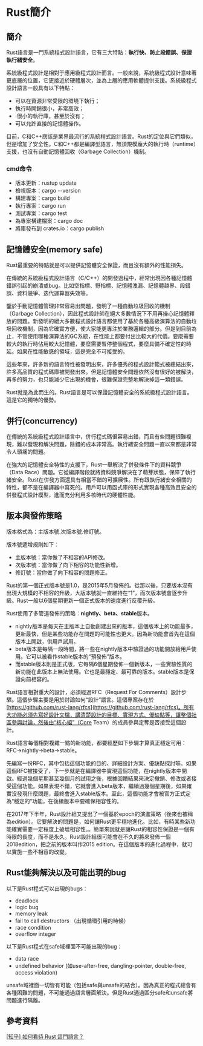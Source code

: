 # Rust簡介

## 簡介

Rust語言是一門系統程式設計語言，它有三大特點：**執行快、防止段錯誤、保證執行緒安全**。&#x20;

系統級程式設計是相對于應用級程式設計而言。一般來說，系統級程式設計意味著更底層的位置，它更接近於硬體層次，並為上層的應用軟體提供支援。系統級程式設計語言一般具有以下特點：&#x20;

* 可以在資源非常受限的環境下執行；&#x20;
* 執行時開銷很小，非常高效；&#x20;
* ·很小的執行庫，甚至於沒有；&#x20;
* 可以允許直接的記憶體操作。

目前，C和C++應該是業界最流行的系統程式設計語言。Rust的定位與它們類似，但是增加了安全性。C和C++都是編譯型語言，無須規模龐大的執行時（runtime）支援，也沒有自動記憶體回收（Garbage Collection）機制。

### cmd命令

* 版本更新：rustup update
* 檢視版本：cargo --version
* 構建專案：cargo build
* 執行專案：cargo run
* 測試專案：cargo test
* 為專案構建檔案：cargo doc
* 將庫發布到 crates.io：cargo publish

## 記憶體安全(memory safe)

Rust最重要的特點就是可以提供記憶體安全保證，而且沒有額外的性能損失。

在傳統的系統級程式設計語言（C/C++）的開發過程中，經常出現因各種記憶體錯誤引起的崩潰或bug。比如空指標、野指標、記憶體洩漏、記憶體越界、段錯誤、資料競爭、迭代運算器失效等。

鑒於手動記憶體管理非常容易出問題，發明了一種自動垃圾回收的機制（Garbage Collection），因此程式設計師在絕大多數情況下不用再操心記憶體釋放的問題。新發明的絕大多數程式設計語言都使用了基於各種高級演算法的自動垃圾回收機制，因為它確實方便，使大家能更專注於業務邏輯的部分。但是到目前為止，不管使用哪種演算法的GC系統，在性能上都要付出比較大的代價。要麼需要較大的執行時佔用較大記憶體，要麼需要暫停整個程式，要麼具備不確定性的時延。如果在性能敏感的領域，這是完全不可接受的。

這些年來，許多新的語言特性被發明出來，許多優秀的程式設計範式被總結出來，許多高品質的程式碼庫被開發出來。但是記憶體安全問題依然沒有很好的被解決，再多的努力，也只能減少它出現的機會，很難保證完整地解決掉這一類錯誤。

Rust就是為此而生的。Rust語言是可以保證記憶體安全的系統級程式設計語言。這是它的獨特的優勢。

## 併行(concurrency)

在傳統的系統級程式設計語言中，併行程式碼很容易出錯，而且有些問題很難複現，難以發現和解決問題，除錯的成本非常高。執行緒安全問題一直以來都是非常令人頭痛的問題。

在強大的記憶體安全特性的支援下，Rust一舉解決了併發條件下的資料競爭（Data Race）問題。它從編譯階段就將資料競爭解決在了萌芽狀態，保障了執行緒安全。Rust在併發方面還具有相當不錯的可擴展性。所有跟執行緒安全相關的特性，都不是在編譯器中寫死的。用戶可以用函式庫的形式實現各種高效且安全的併發程式設計模型，進而充分利用多核時代的硬體性能。

## 版本與發佈策略

版本格式為：主版本號.次版本號.修訂號。

版本號遞增規則如下：

* 主版本號：當你做了不相容的API修改。
* 次版本號：當你做了向下相容的功能性新增。
* 修訂號：當你做了向下相容的問題修正。

Rust的第一個正式版本號是1.0，是2015年5月發佈的。從那以後，只要版本沒有出現大規模的不相容的升級，大版本號就一直維持在“1”，而次版本號會逐步升級。Rust一般以6個星期更新一個正式版本的速度進行反覆升級。

Rust使用了多管道發佈的策略：**nightly、beta、stable**版本。

* nightly版本是每天在主版本上自動創建出來的版本，這個版本上的功能最多，更新最快，但是某些功能存在問題的可能性也更大。因為新功能會首先在這個版本上開啟，供用戶試用。
* beta版本是每隔一段時間，將一些在nightly版本中驗證過的功能開放給用戶使用。它可以被看作stable版本的“預發佈”版本。
* 而stable版本則是正式版，它每隔6個星期發佈一個新版本，一些實驗性質的新功能在此版本上無法使用。它也是最穩定、最可靠的版本。stable版本是保證向前相容的。

Rust語言相對重大的設計，必須經過RFC（Request For Comments）設計步驟。這個步驟主要是用於討論如何“設計”語言。這個專案存在於[https://github.com/rust-lang/rfcs](https://github.com/rust-lang/rfcs)。所有大功能必須先寫好設計文檔，講清楚設計的目標、實現方式、優缺點等，讓整個社區參與討論，然後由“核心組”（Core Team）的成員參與定奪是否接受這個設計。

Rust語言每個相對複雜一點的新功能，都要經歷如下步驟才算真正穩定可用：RFC->nightly->beta->stable。

先編寫一份RFC，其中包括這個功能的目的、詳細設計方案、優缺點探討等。如果這個RFC被接受了，下一步就是在編譯器中實現這個功能，在nightly版本中開啟。經過幾個星期甚至幾個月的試用之後，根據回饋結果來決定撤銷、修改或者接受這個功能。如果表現不錯，它就會進入beta版本，繼續過幾個星期後，如果確實沒發現什麼問題，最終會進入stable版本。至此，這個功能才會被官方正式定為“穩定的”功能，在後續版本中要確保相容性的。

在2017年下半年，Rust設計組又提出了一個基於epoch的演進策略（後來也被稱為edition）。它要解決的問題是，如何讓Rust更平穩地進化。比如，有時某些新功能確實需要一定程度上破壞相容性。。簡單來說就是讓Rust的相容性保證是一個有時限的長度，而不是永久。Rust設計組很可能會在不久的將來發佈一個2018edition，把之前的版本叫作2015 edition。在這個版本的進化過程中，就可以實施一些不相容的改變。

## Rust能夠解決以及可能出現的bug

以下是Rust程式可以出現的bugs：

* deadlock
* logic bug
* memory leak
* fail to call destructors （出現循環引用的時候）
* race condition
* overflow integer

以下是Rust程式在safe域裡面不可能出現的bug：

* data race
* undefined behavior (如use-after-free, dangling-pointer, double-free, access violation)

unsafe域裡面一切皆有可能（包括safe與unsafe的結合）。因為真正的程式總會有各種困難的問題，不可能通過語言層面解決。但是Rust通過區分safe和unsafe將問題進行隔離。

## 參考資料

[\[知乎\] 如何看待 Rust 這門語言？](https://www.zhihu.com/question/432640008/answer/1668000615)
